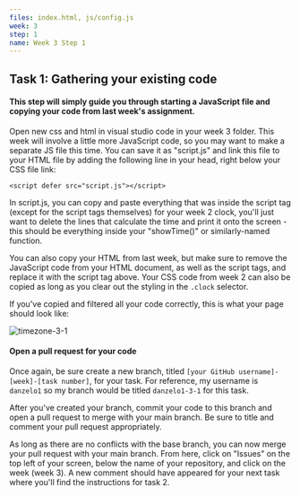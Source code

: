 ```yaml
---
files: index.html, js/config.js
week: 3
step: 1
name: Week 3 Step 1
---
```


## Task 1: Gathering your existing code

#### This step will simply guide you through starting a JavaScript file and copying your code from last week's assignment.

Open new css and html in visual studio code in your week 3 folder.  This week will involve a little more JavaScript code, so you may want to make a separate JS file this time.  You can save it as "script.js" and link this file to your HTML file by adding the following line in your head, right below your CSS file link:

`<script defer src="script.js"></script>`

In script.js, you can copy and paste everything that was inside the script tag (except for the script tags themselves) for your week 2 clock, you'll just want to delete the lines that calculate the time and print it onto the screen - this should be everything inside your "showTime()" or similarly-named function.

You can also copy your HTML from last week, but make sure to remove the JavaScript code from your HTML document, as well as the script tags, and replace it with the script tag above. Your CSS code from week 2 can also be copied as long as you clear out the styling in the `.clock` selector.

If you've copied and filtered all your code correctly, this is what your page should look like:

![timezone-3-1](https://user-images.githubusercontent.com/32557138/106408477-88a79000-640c-11eb-8720-7aec540a9213.png)

#### Open a pull request for your code

Once again, be sure create a new branch, titled `[your GitHub username]-[week]-[task number]`, for your task.  For reference, my username is `danzelo1` so my branch would be titled `danzelo1-3-1` for this task.

After you've created your branch, commit your code to this branch and open a pull request to merge with your main branch.  Be sure to title and comment your pull request appropriately.

As long as there are no conflicts with the base branch, you can now merge your pull request with your main branch. From here, click on "Issues" on the top left of your screen, below the name of your repository, and click on the week (week 3). A new comment should have appeared for your next task where you'll find the instructions for task 2.
